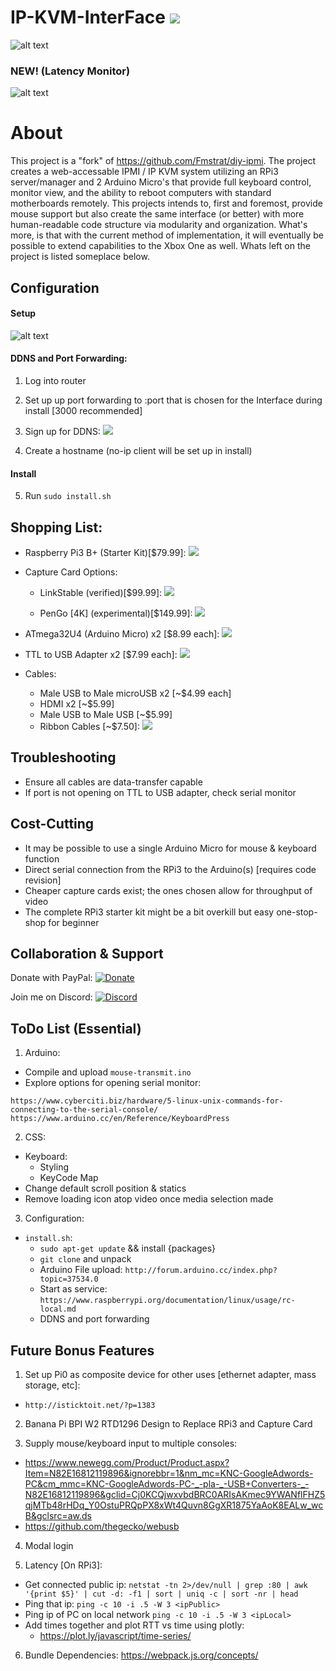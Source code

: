 # IP-KVM-InterFace ![](https://img.shields.io/badge/version-1.0.0-yellow.svg)

![alt text](https://github.com/SterlingButters/ip-kvm-interface/blob/master/Example.gif)

### NEW! (Latency Monitor)
![alt text](https://github.com/SterlingButters/ip-kvm-interface/blob/master/Latency.gif)

# About
This project is a "fork" of https://github.com/Fmstrat/diy-ipmi. The project creates a
web-accessable IPMI / IP KVM system utilizing an RPi3 server/manager and 2 Arduino Micro's that provide
full keyboard control, monitor view, and the ability to reboot computers with standard motherboards
remotely. This projects intends to, first and foremost, provide mouse support but also create the same
interface (or better) with more human-readable code structure via modularity and organization. What's more,
is that with the current method of implementation, it will eventually be possible to extend capabilities
to the Xbox One as well. Whats left on the project is listed someplace below.

## Configuration
#### Setup
![alt text](https://github.com/SterlingButters/ip-kvm-interface/blob/master/configuration/Setup.png)

#### DDNS and Port Forwarding:
1) Log into router

2) Set up up port forwarding to <RPi3-ipAddress>:port that is chosen for the Interface during install
  [3000 recommended]

3) Sign up for DDNS: [![](https://img.shields.io/badge/No--IP-signup-ff69b4.svg)](https://www.noip.com)

4) Create a hostname (no-ip client will be set up in install)

#### Install
5) Run `sudo install.sh`

## Shopping List:
  - Raspberry Pi3 B+ (Starter Kit)[$79.99]:
  [![](https://img.shields.io/badge/amazon-buy-blue.svg)](https://www.amazon.com/CanaKit-Raspberry-Starter-Premium-Black/dp/B07BCC8PK7/ref=sr_1_1_sspa?s=pc&ie=UTF8&qid=1539175242&sr=1-1-spons&keywords=raspberry+pi+3+b%2B&psc=1)

  - Capture Card Options:
    - LinkStable (verified)[$99.99]:
    [![](https://img.shields.io/badge/amazon-buy-blue.svg)](https://www.amazon.com/LinkStable-Streaming-Recorder-Gameplayer-Compatible/dp/B073PXDKFR/ref=sr_1_3?s=electronics&ie=UTF8&qid=1539175400&sr=1-3&keywords=linkstable+capture+card)

    - PenGo [4K] (experimental)[$149.99]:
    [![](https://img.shields.io/badge/amazon-buy-blue.svg)](https://www.amazon.com/gp/product/B07BGXVGLS/ref=ox_sc_act_title_1?smid=A39P3WP927BTL5&psc=1)

  - ATmega32U4 (Arduino Micro) x2 [$8.99 each]:
    [![](https://img.shields.io/badge/amazon-buy-blue.svg)](https://www.amazon.com/OSOYOO-ATmega32U4-arduino-Leonardo-ATmega328/dp/B012FOV17O)

  - TTL to USB Adapter x2 [$7.99 each]:
    [![](https://img.shields.io/badge/amazon-buy-blue.svg)](https://www.amazon.com/gp/product/B072K3Z3TL/ref=oh_aui_detailpage_o06_s00?ie=UTF8&psc=1)

  - Cables:
    - Male USB to Male microUSB x2 [~$4.99 each]
    - HDMI x2 [~$5.99]
    - Male USB to Male USB [~$5.99]
    - Ribbon Cables [~$7.50]:
    [![](https://img.shields.io/badge/amazon-buy-blue.svg)](https://www.amazon.com/Kuman-Breadboard-Arduino-Raspberry-Multicolored/dp/B01BV3Z342/ref=sr_1_8_sspa?s=electronics&ie=UTF8&qid=1539227097&sr=1-8-spons&keywords=rpi+ribbon+cable+variety+pack&psc=1)

## Troubleshooting
- Ensure all cables are data-transfer capable
- If port is not opening on TTL to USB adapter, check serial monitor

## Cost-Cutting
  - It may be possible to use a single Arduino Micro for mouse & keyboard function
  - Direct serial connection from the RPi3 to the Arduino(s) [requires code revision]
  - Cheaper capture cards exist; the ones chosen allow for throughput of video
  - The complete RPi3 starter kit might be a bit overkill but easy one-stop-shop for beginner

## Collaboration & Support
Donate with PayPal:
[![Donate](https://img.shields.io/badge/Donate-PayPal-green.svg)](https://paypal.me/sterlingbutters)

Join me on Discord:
[![Discord](https://img.shields.io/discord/102860784329052160.svg)](https://discord.gg/uSTr7DZ)

## ToDo List (Essential)
1) Arduino:
  - Compile and upload `mouse-transmit.ino`
  - Explore options for opening serial monitor:
  ```
  https://www.cyberciti.biz/hardware/5-linux-unix-commands-for-connecting-to-the-serial-console/
  https://www.arduino.cc/en/Reference/KeyboardPress
  ```

2) CSS:
  - Keyboard:
    - Styling
    - KeyCode Map
  - Change default scroll position & statics
  - Remove loading icon atop video once media selection made

3) Configuration:
  - `install.sh`:
    - `sudo apt-get update` && install {packages}
    - `git clone` and unpack
    - Arduino File upload:
     `http://forum.arduino.cc/index.php?topic=37534.0`
    - Start as service:
      `https://www.raspberrypi.org/documentation/linux/usage/rc-local.md`
    - DDNS and port forwarding

## Future Bonus Features

1) Set up Pi0 as composite device for other uses [ethernet adapter,
mass storage, etc]:
  - `http://isticktoit.net/?p=1383`

2) Banana Pi BPI W2 RTD1296 Design to Replace RPi3 and Capture Card

3) Supply mouse/keyboard input to multiple consoles:
  - https://www.newegg.com/Product/Product.aspx?Item=N82E16812119896&ignorebbr=1&nm_mc=KNC-GoogleAdwords-PC&cm_mmc=KNC-GoogleAdwords-PC-_-pla-_-USB+Converters-_-N82E16812119896&gclid=Cj0KCQjwxvbdBRC0ARIsAKmec9YWANflFHZ5qjMTb48rHDq_Y0OstuPRQpPX8xWt4Quvn8GgXR1875YaAoK8EALw_wcB&gclsrc=aw.ds
  - https://github.com/thegecko/webusb

4) Modal login

5) Latency [On RPi3]:
  - Get connected public ip: `netstat -tn 2>/dev/null | grep :80 | awk '{print $5}' | cut -d: -f1 | sort | uniq -c | sort -nr | head`
  - Ping that ip: `ping -c 10 -i .5 -W 3 <ipPublic>`
  - Ping ip of PC on local network `ping -c 10 -i .5 -W 3 <ipLocal>`
  - Add times together and plot RTT vs time using plotly:
    - https://plot.ly/javascript/time-series/

6) Bundle Dependencies: https://webpack.js.org/concepts/
